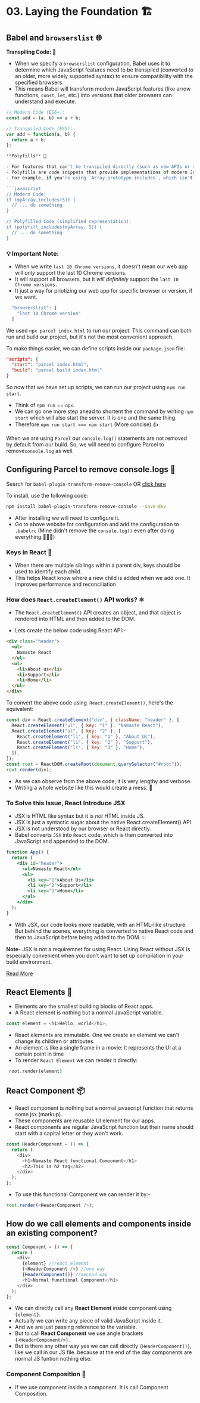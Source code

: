 # 03. Laying the Foundation 🏗️

## Babel and `browserslist` 🌐

**Transpiling Code:** 🔄

- When we specify a `browserslist` configuration, Babel uses it to determine which JavaScript features need to be transpiled (converted to an older, more widely supported syntax) to ensure compatibility with the specified browsers.
- This means Babel will transform modern JavaScript features (like arrow functions, `const`, `let`, etc.) into versions that older browsers can understand and execute.

````javascript
// Modern Code (ES6+):
const add = (a, b) => a + b;

// Transpiled Code (ES5):
var add = function(a, b) {
  return a + b;
};

**Polyfills** 🧩

- For features that can't be transpiled directly (such as new APIs or methods that don't exist in older browsers), Babel can leverage polyfills.
- Polyfills are code snippets that provide implementations of modern JavaScript features in environments where they are not natively supported.
- For example, if you're using `Array.prototype.includes`, which isn't available in older browsers, Babel will include a polyfill to ensure this method functions correctly.

```javascript
// Modern Code:
if (myArray.includes(5)) {
  // ... do something
}

// Polyfilled Code (simplified representation):
if (polyfill_includes(myArray, 5)) {
  // ... do something
}
````

### 💡 Important Note:

- When we write `last 10 Chrome versions`, it doesn't mean our web app will _only_ support the last 10 Chrome versions.
- It will support all browsers, but it _will definitely_ support the `last 10 Chrome versions.`
- It just a way for priotizing our web app for specific browser or version, if we want.

```bash
  "browserslist": [
    "last 10 Chrome version"
  ]
```

We used `npx parcel index.html` to run our project. This command can both run and build our project, but it's not the most convenient approach.

To make things easier, we can define scripts inside our `package.json` file:

```json
"scripts": {
  "start": "parcel index.html",
  "build": "parcel build index.html"
}
```

So now that we have set up scripts, we can run our project using `npm run start`.

- Think of `npm run` == `npx`.
- We can go one more step ahead to shortent the command by writing `npm start` which will also start the server. It is one and the same thing.
- Therefore `npm run start === npm start` (More concise).👍

When we are using `Parcel` our `console.log()` statements are not removed by default from our build. So, we will need to configure Parcel to remove`console.log` as well.

## Configuring Parcel to remove console.logs 🧹

Search for `babel-plugin-transform-remove-console` OR [click here](https://babeljs.io/docs/babel-plugin-transform-remove-console/)

To install, use the following code:

```bash
npm install babel-plugin-transform-remove-console --save-dev
```

- After installing we will need to configure it.
- Go to above website for configuration and add the configuration to `.babelrc` (Mine didn't remove the `console.log()` even after doing everything.🤷‍♂️😂)

### Keys in React 🔑

- When there are multiple siblings within a parent div, keys should be used to identify each child.
- This helps React know where a new child is added when we add one. It improves performance and reconciliation

### How does `React.createElement()` API works? ⚛️

- The `React.createElement()` API creates an object, and that object is rendered into HTML and then added to the DOM.

- Lets create the below code using React API:-

```html
<div class="header">
  <ul>
    Namaste React
  </ul>
  <ul>
    <li>About us</li>
    <li>Support</li>
    <li>Home</li>
  </ul>
</div>
```

To convert the above code using` React.createElement()`, here's the equivalent:

```javascript
const div = React.createElement("div", { className: "header" }, [
  React.createElement("ul", { key: "1" }, "Namaste React"),
  React.createElement("ul", { key: "2" }, [
    React.createElement("li", { key: "1" }, "About Us"),
    React.createElement("li", { key: "2" }, "Support"),
    React.createElement("li", { key: "3" }, "Home"),
  ]),
]);
const root = ReactDOM.createRoot(document.querySelector("#root"));
root.render(div);
```

- As we can observe from the above code, it is very lengthy and verbose.
- Writing a whole website like this would create a mess. 🤯

### To Solve this Issue, React Introduce JSX

- JSX is HTML like syntax but it is _not_ HTML inside JS.
- JSX is just a syntactic sugar about the native React.createElement() API.
- JSX is not understood by our browser or React directly.
- Babel converts `JSX` into `React` code, which is then converted into JavaScript and appended to the DOM.

```jsx
function App() {
  return (
    <div id="header">
      <ul>Namaste React</ul>
      <ul>
        <li key="1">About Us</li>
        <li key="2">Support</li>
        <li key="3">Home</li>
      </ul>
    </div>
  );
}
```

- With JSX, our code looks more readable, with an HTML-like structure. But behind the scenes, everything is converted to native React code and then to JavaScript before being added to the DOM. ✨

**Note**- JSX is not a requiremnet for using React. Using React without JSX is especially convenient when you don’t want to set up compilation in your build environment.

[Read More](https://legacy.reactjs.org/docs/react-without-jsx.html)

## React Elements 🧱

- Elements are the smallest building blocks of React apps.
- A React element is nothing but a normal JavaScript variable.

```javascript
const element = <h1>Hello, world</h1>;
```

- React elements are immutable. One we create an element we can't change its children or attributes.
- An element is like a single frame in a movie: it represents the UI at a certain point in time
- To render `React Element` we can render it directly:

```bash
 root.render(element)
```

## React Component 📦

- React component is nothing but a normal javascript function that returns some jsx (markup).
- These components are reusable UI element for our apps.
- React components are regular JavaScript function but their name should start with a capital letter or they won't work.

```javascript
const HeaderComponent = () => {
  return (
    <div>
      <h1>Namaste React functional Component</h1>
      <h2>This is h2 tag</h2>
    </div>
  );
};
```

- To use this functional Component we can render it by:-

```javascript
root.render(<HeaderComponent />);
```

## How do we call elements and components inside an existing component?

```javascript
const Component = () => {
  return (
    <div>
      {element} //react element
      {<HeaderComponent />} //one way
      {HeaderComponent()} //second way
      <h1>Normal functional Component</h1>
    </div>
  );
};
```

- We can directly call any **React Element** inside component using `{element}`.
- Actually we can write any piece of valid JavaScript inside it.
- And we are just passing reference to the variable.
- But to call **React Component** we use angle brackets `{<HeaderComponent/>}`.
- But is there any other way yes we can call directly `{HeaderComponent()}`, like we call in our JS file. because at the end of the day components are normal JS funtion nothing else.

### Component Composition 🤝

- If we use component inside a component. It is call Component Composition.
